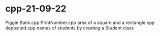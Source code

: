 # cpp-21-09-22
Piggie Bank.cpp
PrintNumber.cpp
area of a square and a rectangle.cpp
deposited.cpp
names of students by creating a Student class
